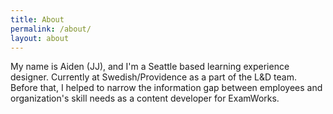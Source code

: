 ```yaml
---
title: About
permalink: /about/
layout: about
---
```

My name is Aiden (JJ), and I'm a Seattle based learning experience designer. Currently at Swedish/Providence as a part of the L&amp;D team. Before that, I helped to narrow the information gap between employees and organization's skill needs as a content developer for ExamWorks.
